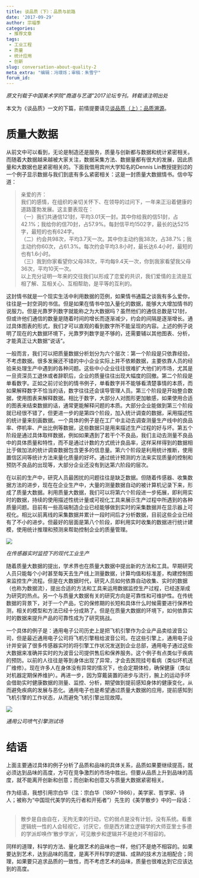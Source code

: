 ```yaml
---
title: 谈品质（下）：品质与前路
date: '2017-09-29'
author: 宗福季
categories:
 - 推荐文章
tags: 
 - 工业工程
 - 质量
 - 统计应用
 - 创新
slug: conversation-about-quality-2
meta_extra: "编辑：冯璟烁；审稿：朱雪宁"
forum_id: 
---
```


*原文刊载于中国美术学院“商道与艺道”2017论坛专刊。转载请注明出处*

本文为《谈品质》一文的下篇，前情提要请见[谈品质（上）：品质溯源](https://cosx.org/2017/09/conversation-about-quality-1/)。


# 质量大数据  

从前文中可以看到，无论是制造还是服务，质量与创新都与数据和统计紧密相关。而随着大数据越来越被大家关注，数据采集方法、数据量都有很大的发展，因此质量和大数据也是紧密相关的。下面我借用宾州大学知名的Dennis Lin教授提到过的一个例子显示数据与我们到底有多么紧密相关：这是一封质量大数据情书。信中写道：  

>亲爱的齐：  
>我们的感情，在组织的亲切关怀下、在领导的过问下，一年来正沿着健康的道路蓬勃发展。这主要表现在：  
>（一）我们共通信121封，平均3.01天一封。其中你给我的信51封，占42.1%；我给你的信70封，占57.9%。每封信平均1502字，最长的达5215字，最短的也有624字。  
>（二）约会共98次，平均3.7天一次。其中你主动约我38次，占38.7%；我主动约你60次，占61.3%。每次约会平均3.8小时，最长达6.4小时，最短的也有1.6小时。  
>（三）我到你家看望你父母38次，平均每9.4天一次，你到我家看望我父母36次，平均10天一次。  
>以上充分证明一年来的交往我们以形成了恋爱的共识，我们爱情的主流是互相了解、互相关心、互相帮助，是平等的互利的。  

这封情书就是一个现实生活中利用数据的范例，如果情书通篇之谈我有多么爱你，往往是一封空洞的书信。但是如果在情书中加入量化的数据，能够大大增加情书的说服力。但是光靠罗列数字就能称之为大数据吗？虽然他们的通信总数是121封，但或许他们通信的数量是随着时间的增长而逐渐减少，约会的间隔是逐渐增长。通过具体图表的形式，我们才可以直观的看到数字所不能呈现的内容。上述的例子说明了现在的大数据环境下，光靠罗列数字是不够的，还需要辅以其他图表、分析，才能真正让大数据“说话”。  

一般而言，我们可以把质量数据分析划分为六个层次：第一个阶段是只依靠经验，不考虑数据。很多发展还不错的中小企业实际上并不依赖数据，主要依靠人员的经验来处理生产中遇到的各种问题。这些中小企业往往很难扩大他们的市场，尤其是一旦资深员工退休或者辞职后，企业的质量往往出现大幅度的回撤。第二个阶段是单看数字。正如之前讨论到的情书例子，单看数字并不能够看清楚事情的本质，而如果解释数字不恰当的话，数字往往还会误导管理人员。第三个阶段是开始整合数据，使用图表来解释数据。相比于数字，大部分人对图形更加敏感，如果使用合适的图表来结束数据的话，通常更能解释问题的本质。大部分企业能做到第三个阶段就已经很不错了，但更进一步的是第四个阶段，加入统计调查的数据，采用描述性的统计量来刻画数据。一个具体的例子是在工厂中主动去调查测量生产线中的良品率、停机率、产出比例等数据，这些数据只是用来描述生产过程的好与坏。第五个阶段是通过具体取样数据，例如如果遇到了若干个不良品，我们主动去测量不良品中的具体质量和特性，而不是通过计数的方式统计良品率，这样采样得到的数据相比于做加法的统计调查数据包含更多的信息量。第六个阶段是利用统计推断，使用置信区间等统计方法来量化质量的好坏。通过统计预测的方法来实现质量的控制和预防不良品的出现等，大部分企业还没有到达第六阶段的层次。  

在以前的生产中，研究人员最困扰的问题往往是缺乏数据。但随着传感器、收集数据方法的进步，现在在企业生产中，大量的测量数据自动的被计算机记录下来，形成了质量大数据。利用质量大数据，我们可以将第六个阶段进一步拓展，即利用实时的数据，持续的使用描述性统计量或可视化工具来展示生产过程中所遇到的各种质量问题。目前有一些高端制造企业已经能够做到实时的采集数据并在显示器上可视化。相比以前离线的采集数据并累计一段时间后才分析数据，目前这些企业已经有了不小的进步。但最好的层面是第八个阶段，即利用实时收集的数据进行统计建模，使用统计推理和预测来帮助控制企业的质量管理。  

![](https://user-images.githubusercontent.com/16065479/30313080-fce50f2e-9750-11e7-99b6-9cbdd45b935b.jpg)  

*在传感器实时监控下的现代工业生产*  

随着质量大数据的提出，学术界也在质量大数据中提出新的方法和工具。早期研究人员只能每个小时甚至每天去生产线上测量数据，计算均值和标准差，构建控制图来监控生产流程。但是在大数据时代，研究人员如何依靠自动收集、实时的数据（也称为数据流），提出合适的方法和工具来运用数据监控生产过程，已经逐渐成为研究的热点。另一个与质量大数据有关的研究方向是可靠性和可维护性。在传统数据的背景下，对于一个产品，它的保修期的长短和具体什么时候需要进行保养检测，相关的模型和方法已经十分成熟了。但是在质量大数据的环境下，如何依靠实时的数据来提升产品的可靠性成为了研究挑战。  

一个具体的例子是：通用电子公司历史上是把飞机引擎作为企业产品卖给波音公司，但是最近通用电子公司将飞机引擎租给波音公司。在这些引擎上，通用电子设计并安装了很多传感器实时的将引擎工作状况发送到企业总部，通用电子通过这些大数据来准确并实时的为波音公司提供售后和保养服务。这个例子有点类似于疾病的预防。以前的人往往是等到身体出现了异常，才会去医院挂号看病（类似坏机送厂维修）。现在许多人在身体没有异常的情况下，也会定期体检，确保健康（类似对机器定期保养维护）。再进一步，因为穿戴装置的进步与流行，腕上的运动手环会借助实时健康数据的测量、监控、分析，期望做到提前感知身体的健康变化，从而避免疾病的发展与恶化。通用电子也是希望通过质量大数据的应用，提前感知到飞机引擎的工作状态，从而避免飞机引擎出现故障。  

![](https://user-images.githubusercontent.com/16065479/30313331-c1fb7d7a-9751-11e7-93c0-e47f9c5a2e63.jpg)  

*通用公司喷气引擎测试场*  


# 结语  

上面主要通过具体的例子分析了品质和品味的具体关系，品质如果要继续提高，就必须达到品味的高度，方可在竞争激烈的市场中胜出。但要从品质上升到品味的高度，就不能离开创新和创意；而创新和创意又与质量大数据紧密相关。  

作为结语，我想引用宗白华（注：宗白华（1897-1986），美学家、哲学家、诗人；被称为“中国现代美学的先行者和开拓者”）先生的《美学散步》中的一段话：  

>散步是自由自在，无拘无束的行动，它的弱点是没有计划，没有系统。看重逻辑统一性的人会轻视它，讨厌它，但是西方建立逻辑学的大师亚里士多德的学派却唤作‘散步学派’，可见散步和逻辑并不是绝对不相容的。  

同样的道理，科学的方法、量化跟艺术的品味也一样，他们不是绝不相容的。如果要达到艺术，达到品味的高度，是离不开科学的逻辑、成熟的技术方法相配合；同理，如果要只追求品质的一致性，而不考虑艺术的品味，质量也很难达到它应该达到的高度。
